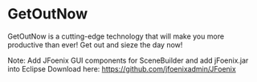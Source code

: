 # GetOutNow

GetOutNow is a cutting-edge technology that will make you more productive than ever! Get out and sieze the day now!

Note: Add JFoenix GUI components for SceneBuilder and add jFoenix.jar into Eclipse 
Download here: https://github.com/jfoenixadmin/JFoenix
